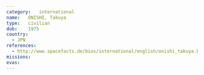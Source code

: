 ```yaml
---
category:	international
name:	ONISHI, Takuya
type:	civilian
dob:	1975
country:
  - JPN
references:
  - http://www.spacefacts.de/bios/international/english/onishi_takuya.htm
missions:
evas:
---
```

